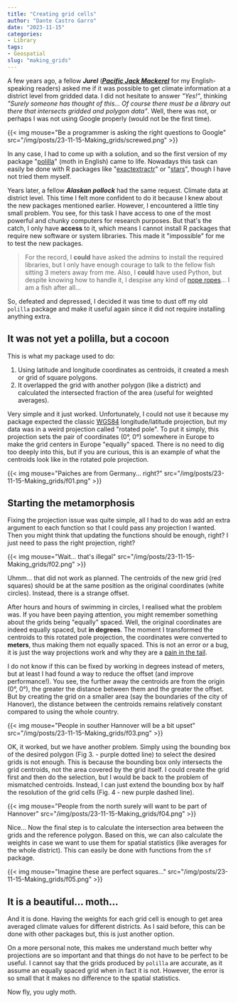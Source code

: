 ```yaml
---
title: "Creating grid cells"
author: "Dante Castro Garro"
date: "2023-11-15"
categories:
- Library
tags:
- Geospatial
slug: "making_grids"
---
```


A few years ago, a fellow _**Jurel**_ ([_**Pacific Jack
Mackerel**_](https://en.wikipedia.org/wiki/Pacific_jack_mackerel) for my
English-speaking readers) asked me if it was possible to get climate
information at a district level from gridded data. I did not hesitate to answer
_"Yes!"_, thinking _"Surely someone has thought of this... Of course there must
be a library out there that intersects gridded and polygon data"_. Well, there
was not, or perhaps I was not using Google properly (would not be the first
time).

{{< img mouse="Be a programmer is asking the right questions to Google" src="/img/posts/23-11-15-Making_grids/screwed.png" >}}

In any case, I had to come up with a solution, and so the first version of my
package "[polilla](https://github.com/profesorpaiche/polilla)" (moth in
English) came to life. Nowadays this task can easily be done with R packages
like "[exactextractr](https://isciences.gitlab.io/exactextractr/)" or
"[stars](https://r-spatial.github.io/stars/)", though I have not tried them
myself.

Years later, a fellow _**Alaskan pollock**_ had the same request. Climate data
at district level. This time I felt more confident to do it because I knew
about the new packages mentioned earlier. However, I encountered a little tiny
small problem. You see, for this task I have access to one of the most powerful
and chunky computers for research purposes. But that's the catch, I only have
**access** to it, which means I cannot install R packages that require new
software or system libraries. This made it "impossible" for me to test the new
packages.

> For the record, I **could** have asked the admins to install the required
libraries, but I only have enough courage to talk to the fellow fish sitting
3 meters away from me. Also, I **could** have used Python, but despite knowing
how to handle it, I despise any kind of [nope
ropes](https://youtu.be/0arsPXEaIUY?si=xqDBtQhg5GiWDkE0)... I am a fish after
all...

So, defeated and depressed, I decided it was time to dust off my old `polilla`
package and make it useful again since it did not require installing anything
extra.

## It was not yet a polilla, but a cocoon

This is what my package used to do:

1. Using latitude and longitude coordinates as centroids, it created a mesh or
   grid of square polygons.
2. It overlapped the grid with another polygon (like a district) and calculated
   the intersected fraction of the area (useful for weighted averages).

Very simple and it just worked. Unfortunately, I could not use it because my
package expected the classic
[WGS84](https://en.wikipedia.org/wiki/World_Geodetic_System#WGS84)
longitude/latitude projection, but my data was in a weird projection called
"rotated pole". To put it simply, this projection sets the pair of coordinates
(0°, 0°) somewhere in Europe to make the grid centers in Europe "equally"
spaced. There is no need to dig too deeply into this, but if you are curious,
this is an example of what the centroids look like in the rotated pole
projection.

{{< img mouse="Paiches are from Germany... right?" src="/img/posts/23-11-15-Making_grids/f01.png" >}}

## Starting the metamorphosis

Fixing the projection issue was quite simple, all I had to do was add an extra
argument to each function so that I could pass any projection I wanted. Then
you might think that updating the functions should be enough, right? I just
need to pass the right projection, right?

{{< img mouse="Wait... that's illegal" src="/img/posts/23-11-15-Making_grids/f02.png" >}}

Uhmm... that did not work as planned. The centroids of the new grid (red squares)
should be at the same position as the original coordinates (white circles).
Instead, there is a strange offset.

After hours and hours of swimming in circles, I realised what the problem was.
If you have been paying attention, you might remember something about the grids
being "equally" spaced. Well, the original coordinates are indeed equally
spaced, but **in degrees**. The moment I transformed the centroids to this
rotated pole projection, the coordinates were converted to **meters**, thus
making them not equally spaced. This is not an error or a bug, it is just the
way projections work and why they are a [pain in the tail](https://xkcd.com/977/).

I do not know if this can be fixed by working in degrees instead of meters, but
at least I had found a way to reduce the offset (and improve performance!).
You see, the further away the centroids are from the origin (0°, 0°), the
greater the distance between them and the greater the offset. But by creating
the grid on a smaller area (say the boundaries of the city of Hanover), the
distance between the centroids remains relatively constant compared to using
the whole country.

{{< img mouse="People in souther Hannover will be a bit upset" src="/img/posts/23-11-15-Making_grids/f03.png" >}}

OK, it worked, but we have another problem. Simply using the bounding box of
the desired polygon (Fig 3. - purple dotted line) to select the desired grids is not
enough. This is because the bounding box only intersects the grid centroids,
not the area covered by the grid itself. I could create the grid first and then
do the selection, but I would be back to the problem of mismatched centroids.
Instead, I can just extend the bounding box by half the resolution of the grid
cells (Fig. 4 - new purple dashed line).

{{< img mouse="People from the north surely will want to be part of Hannover" src="/img/posts/23-11-15-Making_grids/f04.png" >}}

Nice... Now the final step is to calculate the intersection area between the
grids and the reference polygon. Based on this, we can also calculate the
weights in case we want to use them for spatial statistics (like averages for
the whole district). This can easily be done with functions from the `sf`
package.

{{< img mouse="Imagine these are perfect squares..." src="/img/posts/23-11-15-Making_grids/f05.png" >}}

## It is a beautiful... moth...

And it is done. Having the weights for each grid cell is enough to get area
averaged climate values for different districts. As I said before, this can be
done with other packages but, this is just another option.

On a more personal note, this makes me understand much better why projections
are so important and that things do not have to be perfect to be
useful. I cannot say that the grids produced by `polilla` are accurate, as
it assume an equally spaced grid when in fact it is not. However, the error
is so small that it makes no difference to the spatial statistics.

Now fly, you ugly moth.
